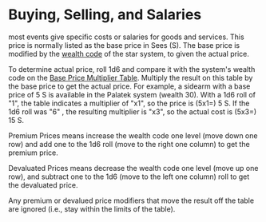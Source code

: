 # Buying, Selling, and Salaries

most events give specific costs or salaries for goods and
services. This price is normally listed as the base price in Sees
(S). The base price is modified by the [wealth code](r207) of the star
system, to given the actual price.

To determine actual price, roll 1d6 and compare it with the
system's wealth code on the [Base Price Multiplier Table](r241).
Multiply the result on this table by the base price to get the
actual price. For example, a sidearm with a base price of 5 S is
available in the Palatek system (wealth 30). With a 1d6 roll of
"1", the table indicates a multiplier of "x1", so the price is (5x1=)
5 S. If the 1d6 roll was "6" , the resulting multiplier is "x3", so
the actual cost is (5x3=) 15 S.

Premium Prices means increase the
wealth code one level (move down one row) and add one to the
1d6 roll (move to the right one column) to get the premium
price.

Devaluated Prices means decrease the wealth code one level 
(move up one row), and subtract one to the 1d6 (move to the 
left one column) roll to get the devaluated price.

Any premium or devalued price modifiers that move the result
off the table are ignored (i.e., stay within the limits of the table).
